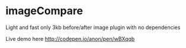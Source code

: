 # imageCompare
Light and fast only 3kb before/after image plugin with no dependencies


Live demo here http://codepen.io/anon/pen/wBXqqb

